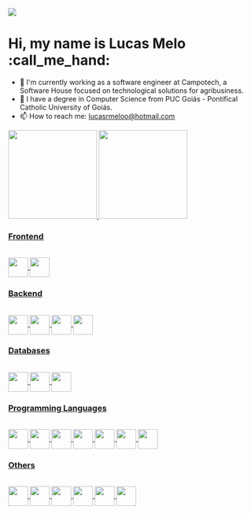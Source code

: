  <div>
  <a href="https://www.linkedin.com/in/lucasrmeloo" target="_blank"><img src="https://img.shields.io/badge/-LinkedIn-%230077B5?style=for-the-badge&logo=linkedin&logoColor=white" target="_blank"></a> 
</div>
<h1> Hi, my name is Lucas Melo :call_me_hand: </h1>

- 🌱 I'm currently working as a software engineer at Campotech, a Software House focused on technological solutions for agribusiness.
- 🔭 I have a degree in Computer Science from PUC Goiás - Pontifical Catholic University of Goiás.
- 📫 How to reach me: lucasrmeloo@hotmail.com

<div>
  <a href="https://github.com/lucasrmeloo">
  <img height="180em" whidth= 50% src="https://github-readme-stats.vercel.app/api?username=lucasrmeloo&show_icons=true&theme=dark&include_all_commits=true&count_private=true"/>
  <img height="180em" whidth= 50% src="https://github-readme-stats.vercel.app/api/top-langs/?username=lucasrmeloo&layout=compact&langs_count=7&theme=dark"/>
</div>

### Frontend
<div style="display: inline_block"><br>
  <img align="center" width="40" src="https://cdn.jsdelivr.net/gh/devicons/devicon/icons/angularjs/angularjs-original.svg" />
  <img align="center" width="40" src="https://cdn.jsdelivr.net/gh/devicons/devicon/icons/react/react-original.svg" />
</div>

### Backend
<div style="display: inline_block"><br>
  <img align="center" width="40" src="https://cdn.jsdelivr.net/gh/devicons/devicon/icons/nodejs/nodejs-original.svg" />       
  <img align="center" width="40" src="https://cdn.jsdelivr.net/gh/devicons/devicon/icons/nestjs/nestjs-original.svg" />       
  <img align="center" width="40" src="https://cdn.jsdelivr.net/gh/devicons/devicon/icons/spring/spring-original.svg" />       
  <img align="center" width="40" src="https://cdn.jsdelivr.net/gh/devicons/devicon/icons/flask/flask-original.svg" />  
</div>

### Databases
<div style="display: inline_block"><br>
  <img align="center" width="40" src="https://cdn.jsdelivr.net/gh/devicons/devicon/icons/postgresql/postgresql-original.svg" />
  <img align="center" width="40" src="https://cdn.jsdelivr.net/gh/devicons/devicon/icons/mongodb/mongodb-original.svg" />
  <img align="center" width="40" src="https://cdn.jsdelivr.net/gh/devicons/devicon/icons/sqlite/sqlite-original.svg" />
</div>

### Programming Languages
<div style="display: inline_block"><br>
  <img align="center" width="40" src="https://cdn.jsdelivr.net/gh/devicons/devicon/icons/c/c-original.svg" />
  <img align="center" width="40" src="https://cdn.jsdelivr.net/gh/devicons/devicon/icons/cplusplus/cplusplus-original.svg" />
  <img align="center" width="40" src="https://cdn.jsdelivr.net/gh/devicons/devicon/icons/java/java-original.svg" />
  <img align="center" width="40" src="https://cdn.jsdelivr.net/gh/devicons/devicon/icons/javascript/javascript-original.svg" />
  <img align="center" width="40" src="https://cdn.jsdelivr.net/gh/devicons/devicon/icons/typescript/typescript-original.svg" />
  <img align="center" width="40" src="https://cdn.jsdelivr.net/gh/devicons/devicon/icons/python/python-original.svg" />     
  <img align="center" width="40" src="https://cdn.jsdelivr.net/gh/devicons/devicon/icons/php/php-original.svg" />     
</div>

### Others
<div style="display: inline_block"><br>
  <img align="center" width="40" src="https://cdn.jsdelivr.net/gh/devicons/devicon/icons/docker/docker-original.svg" />
  <img align="center" width="40" src="https://cdn.jsdelivr.net/gh/devicons/devicon/icons/html5/html5-original.svg" />
  <img align="center" width="40" src="https://cdn.jsdelivr.net/gh/devicons/devicon/icons/css3/css3-original.svg" />
  <img align="center" width="40" src="https://cdn.jsdelivr.net/gh/devicons/devicon/icons/sass/sass-original.svg" />
  <img align="center" width="40" src="https://cdn.jsdelivr.net/gh/devicons/devicon/icons/swagger/swagger-original.svg" />
  <img align="center" width="40" src="https://cdn.jsdelivr.net/gh/devicons/devicon/icons/arduino/arduino-original.svg" />
</div>
